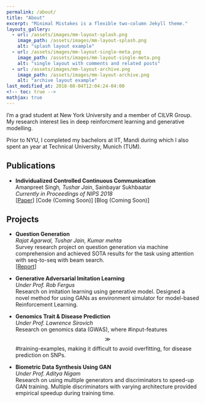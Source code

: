 ```yaml
---
permalink: /about/
title: "About"
excerpt: "Minimal Mistakes is a flexible two-column Jekyll theme."
layouts_gallery:
  - url: /assets/images/mm-layout-splash.png
    image_path: /assets/images/mm-layout-splash.png
    alt: "splash layout example"
  - url: /assets/images/mm-layout-single-meta.png
    image_path: /assets/images/mm-layout-single-meta.png
    alt: "single layout with comments and related posts"
  - url: /assets/images/mm-layout-archive.png
    image_path: /assets/images/mm-layout-archive.png
    alt: "archive layout example"
last_modified_at: 2018-08-04T12:04:24-04:00
<!-- toc: true -->
mathjax: true
---
```

<script type="text/javascript" async
  src="https://cdn.mathjax.org/mathjax/latest/MathJax.js?config=TeX-MML-AM_CHTML">
</script>

I’m a grad student at New York University and a member of CILVR Group. My research interest lies in deep reinforcment learning and generative modelling.

Prior to NYU, I completed my bachelors at IIT, Mandi during which I also spent an year at Technical University, Munich (TUM).

## Publications
- **Individualized Controlled Continuous Communication**  
Amanpreet Singh<sup>*</sup>, Tushar Jain<sup>*</sup>, Sainbayar Sukhbaatar  
_Currently in Proceedings of NIPS 2018_  
[[Paper](ic3net)] [Code (Coming Soon)] [Blog (Coming Soon)]


## Projects
- **Question Generation**  
_Rajat Agarwal<sup>*</sup>, Tushar Jain<sup>*</sup>, Kumar mehta_  
Survey research project on question generation via machine comprehension and achieved SOTA results for the task using attention with seq-to-seq with beam search.  
[[Report](qgen)]
<!-- [Code] [Blog] -->


- **Generative Adversarial Imitation Learning**  
_Under Prof. Rob Fergus_  
Research on imitation learning using generative model. Designed a novel method for using GANs as environment simulator for model-based Reinforcement Learning.  
<!--[Report] [Code] [Blog] -->


- **Genomics Trait & Disease Prediction**  
_Under Prof. Lawrence Sirovich_  
Research on genomics data (GWAS), where #input-features $$ \gg $$ #training-examples, making it difficult to avoid overfitting, for disease prediction on SNPs.  
<!--[Paper] [Code] [Blog] -->


- **Biometric Data Synthesis Using GAN**  
_Under Prof. Aditya Nigam_  
Research on using multiple generators and discriminators to speed-up GAN training.
Multiple discriminators with varying architecture provided empirical speedup during training time.  
<!--[Paper] [Code] [Blog] -->



[ic3net]: (../assets/ic3net.pdf)
[qgen]: (../assets/gqen.pdf)
